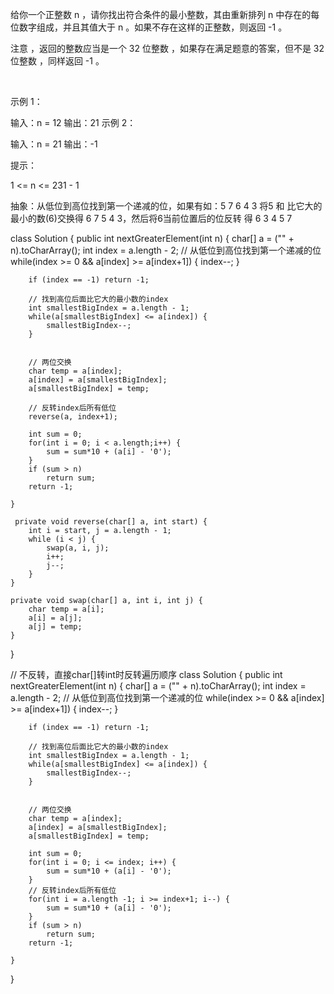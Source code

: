 给你一个正整数 n ，请你找出符合条件的最小整数，其由重新排列 n 中存在的每位数字组成，并且其值大于 n 。如果不存在这样的正整数，则返回 -1 。

注意 ，返回的整数应当是一个 32 位整数 ，如果存在满足题意的答案，但不是 32 位整数 ，同样返回 -1 。

 

示例 1：

输入：n = 12
输出：21
示例 2：

输入：n = 21
输出：-1
 

提示：

1 <= n <= 231 - 1


抽象：从低位到高位找到第一个递减的位，如果有如：5 7 6 4 3 
将5 和 比它大的最小的数(6)交换得 6 7 5 4 3，然后将6当前位置后的位反转
得  6 3 4 5 7

class Solution {
    public int nextGreaterElement(int n) {
        char[] a = ("" + n).toCharArray();
        int index = a.length - 2;
        // 从低位到高位找到第一个递减的位
        while(index >= 0 && a[index] >= a[index+1]) {
            index--;
        }

        if (index == -1) return -1;

        // 找到高位后面比它大的最小数的index
        int smallestBigIndex = a.length - 1;
        while(a[smallestBigIndex] <= a[index]) {
            smallestBigIndex--;
        }


        // 两位交换
        char temp = a[index];
        a[index] = a[smallestBigIndex];
        a[smallestBigIndex] = temp;

        // 反转index后所有低位
        reverse(a, index+1);

        int sum = 0;
        for(int i = 0; i < a.length;i++) {
            sum = sum*10 + (a[i] - '0');
        }
        if (sum > n) 
            return sum;
        return -1;

    }

     private void reverse(char[] a, int start) {
        int i = start, j = a.length - 1;
        while (i < j) {
            swap(a, i, j);
            i++;
            j--;
        }
    }

    private void swap(char[] a, int i, int j) {
        char temp = a[i];
        a[i] = a[j];
        a[j] = temp;
    }

}



// 不反转，直接char[]转int时反转遍历顺序
class Solution {
    public int nextGreaterElement(int n) {
        char[] a = ("" + n).toCharArray();
        int index = a.length - 2;
        // 从低位到高位找到第一个递减的位
        while(index >= 0 && a[index] >= a[index+1]) {
            index--;
        }

        if (index == -1) return -1;

        // 找到高位后面比它大的最小数的index
        int smallestBigIndex = a.length - 1;
        while(a[smallestBigIndex] <= a[index]) {
            smallestBigIndex--;
        }


        // 两位交换
        char temp = a[index];
        a[index] = a[smallestBigIndex];
        a[smallestBigIndex] = temp;

        int sum = 0;
        for(int i = 0; i <= index; i++) {
            sum = sum*10 + (a[i] - '0');
        }
        // 反转index后所有低位
        for(int i = a.length -1; i >= index+1; i--) {
            sum = sum*10 + (a[i] - '0');
        }
        if (sum > n) 
            return sum;
        return -1;

    }

    
}